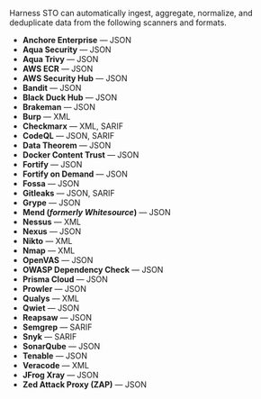 Harness STO can automatically ingest, aggregate, normalize, and deduplicate data from the following scanners and formats. 

- **Anchore Enterprise** — JSON
- **Aqua Security** — JSON
- **Aqua Trivy** — JSON
- **AWS ECR** — JSON
- **AWS Security Hub** — JSON
- **Bandit** — JSON
- **Black Duck Hub** — JSON
- **Brakeman** — JSON
- **Burp** — XML
- **Checkmarx** — XML, SARIF  <!-- - **Clair** — JSON -->
- **CodeQL** — JSON, SARIF
- **Data Theorem** — JSON
- **Docker Content Trust** — JSON
- **Fortify** — JSON
- **Fortify on Demand** — JSON
- **Fossa** — JSON
- **Gitleaks** — JSON, SARIF
- **Grype** — JSON
- **Mend (_formerly Whitesource_)** — JSON  
- **Nessus** — XML
- **Nexus** — JSON
- **Nikto** — XML
- **Nmap** — XML
- **OpenVAS** — JSON
- **OWASP Dependency Check** — JSON 
- **Prisma Cloud** — JSON  
- **Prowler** — JSON
- **Qualys** — XML
- **Qwiet** — JSON
- **Reapsaw** — JSON    <!-- - **Scoutsuite** — JSON -->
- **Semgrep** — SARIF
- **Snyk** — SARIF
- **SonarQube** — JSON
- **Tenable** — JSON
- **Veracode** — XML
- **JFrog Xray** — JSON
- **Zed Attack Proxy (ZAP)** — JSON
